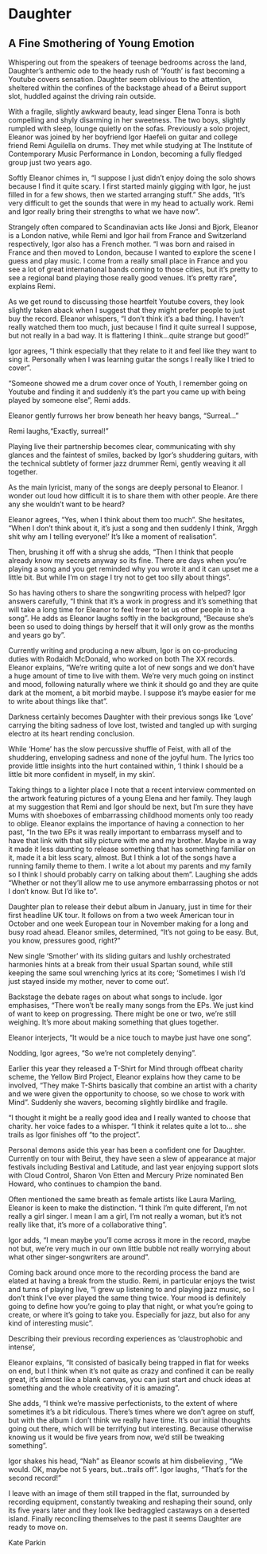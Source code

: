 # Daughter 	
## A Fine Smothering of Young Emotion

Whispering out from the speakers of teenage bedrooms across the land, Daughter’s anthemic ode to the heady rush of ‘Youth’ is fast becoming a Youtube covers sensation. Daughter seem oblivious to the attention, sheltered within the confines of the backstage ahead of a Beirut support slot, huddled against the driving rain outside.

With a fragile, slightly awkward beauty, lead singer Elena Tonra is both compelling and shyly disarming in her sweetness. The two boys, slightly rumpled with sleep, lounge quietly on the sofas. Previously a solo project, Eleanor was joined by her boyfriend Igor Haefeli on guitar and college friend Remi Aguilella on drums. They met while studying at The Institute of Contemporary Music Performance in London, becoming a fully fledged group just two years ago.

Softly Eleanor chimes in, “I suppose I just didn’t enjoy doing the solo shows because I find it quite scary. I first started mainly gigging with Igor, he just filled in for a few shows, then we started arranging stuff.” She adds, “It’s very difficult to get the sounds that were in my head to actually work. Remi and Igor really bring their strengths to what we have now”.

Strangely often compared to Scandinavian acts like Jonsi and Bjork, Eleanor is a London native, while Remi and Igor hail from France and Switzerland respectively, Igor also has a French mother. “I was born and raised in France and then moved to London, because I wanted to explore the scene I guess and play music. I come from a really small place in France and you see a lot of great international bands coming to those cities, but it’s pretty to see a regional band playing those really good venues. It’s pretty rare”, explains Remi.

As we get round to discussing those heartfelt Youtube covers, they look slightly taken aback when I suggest that they might prefer people to just buy the record. Eleanor whispers, “I don’t think it’s a bad thing. I haven’t really watched them too much, just because I find it quite surreal I suppose, but not really in a bad way. It is flattering I think…quite strange but good!”

Igor agrees, “I think especially that they relate to it and feel like they want to sing it. Personally when I was learning guitar the songs I really like I tried to cover”.

“Someone showed me a drum cover once of Youth, I remember going on Youtube and finding it and suddenly it’s the part you came up with being played by someone else”, Remi adds.

Eleanor gently furrows her brow beneath her heavy bangs, “Surreal…”

Remi laughs,“Exactly, surreal!”

Playing live their partnership becomes clear, communicating with shy glances and the faintest of smiles, backed by Igor’s shuddering guitars, with the technical subtlety of former jazz drummer Remi, gently weaving it all together.

As the main lyricist, many of the songs are deeply personal to Eleanor. I wonder out loud how difficult it is to share them with other people. Are there any she wouldn’t want to be heard?

Eleanor agrees, “Yes, when I think about them too much”. She hesitates, “When I don’t think about it, it’s just a song and then suddenly I think, ‘Arggh shit why am I telling everyone!’ It’s like a moment of realisation”.

Then, brushing it off with a shrug she adds, “Then I think that people already know my secrets anyway so its fine. There are days when you’re playing a song and you get reminded why you wrote it and it can upset me a little bit. But while I’m on stage I try not to get too silly about things”.

So has having others to share the songwriting process with helped? Igor answers carefully, “I think that it’s a work in progress and it’s something that will take a long time for Eleanor to feel freer to let us other people in to a song”. He adds as Eleanor laughs softly in the background, “Because she’s been so used to doing things by herself that it will only grow as the months and years go by”.

Currently writing and producing a new album, Igor is on co-producing duties with Rodaidh McDonald, who worked on both The XX records. Eleanor explains, “We’re writing quite a lot of new songs and we don’t have a huge amount of time to live with them. We’re very much going on instinct and mood, following naturally where we think it should go and they are quite dark at the moment, a bit morbid maybe. I suppose it’s maybe easier for me to write about things like that”.

Darkness certainly becomes Daughter with their previous songs like ‘Love’ carrying the biting sadness of love lost, twisted and tangled up with surging electro at its heart rending conclusion.

While ‘Home’ has the slow percussive shuffle of Feist, with all of the shuddering, enveloping sadness and none of the joyful hum. The lyrics too provide little insights into the hurt contained within, ‘I think I should be a little bit more confident in myself, in my skin’.

Taking things to a lighter place I note that a recent interview commented on the artwork featuring pictures of a young Elena and her family. They laugh at my suggestion that Remi and Igor should be next, but I’m sure they have Mums with shoeboxes of embarrassing childhood moments only too ready to oblige. Eleanor explains the importance of having a connection to her past, “In the two EPs it was really important to embarrass myself and to have that link with that silly picture with me and my brother. Maybe in a way it made it less daunting to release something that has something familiar on it, made it a bit less scary, almost. But I think a lot of the songs have a running family theme to them. I write a lot about my parents and my family so I think I should probably carry on talking about them”.  Laughing she adds “Whether or not they’ll allow me to use anymore embarrassing photos or not I don’t know. But I’d like to”.

Daughter plan to release their debut album in January, just in time for their first headline UK tour. It follows on from a two week American tour in October and one week European tour in November making for a long and busy road ahead.  Eleanor smiles, determined, “It’s not going to be easy. But, you know, pressures good, right?”

New single ‘Smother’ with its sliding guitars and lushly orchestrated harmonies hints at a break from their usual Spartan sound, while still keeping the same soul wrenching lyrics at its core; ‘Sometimes I wish I’d just stayed inside my mother, never to come out’.

Backstage the debate rages on about what songs to include. Igor emphasises, “There won’t be really many songs from the EPs. We just kind of want to keep on progressing. There might be one or two, we’re still weighing. It’s more about making something that glues together.

Eleanor interjects, “It would be a nice touch to maybe just have one song”.

Nodding, Igor agrees, “So we’re not completely denying”.

Earlier this year they released a T-Shirt for Mind through offbeat charity scheme, the Yellow Bird Project, Eleanor explains how they came to be involved, “They make T-Shirts basically that combine an artist with a charity and we were given the opportunity to choose, so we chose to work with Mind”. Suddenly she wavers, becoming slightly birdlike and fragile.

“I thought it might be a really good idea and I really wanted to choose that charity. her voice fades to a whisper. “I think it relates quite a lot to… she trails as Igor finishes off “to the project”.

Personal demons aside this year has been a confident one for Daughter. Currently on tour with Beirut, they have seen a slew of appearance at major festivals including Bestival and Latitude, and last year enjoying support slots with Cloud Control, Sharon Von Etten and Mercury Prize nominated Ben Howard, who continues to champion the band.

Often mentioned the same breath as female artists like Laura Marling, Eleanor is keen to make the distinction. “I think I’m quite different, I’m not really a girl singer. I mean I am a girl, I’m not really a woman, but it’s not really like that, it’s more of a collaborative thing”.

Igor adds, “I mean maybe you’ll come across it more in the record, maybe not but, we’re very much in our own little bubble not really worrying about what other singer-songwriters are around”.

Coming back around once more to the recording process the band are elated at having a break from the studio. Remi, in particular enjoys the twist and turns of playing live, “I grew up listening to and playing jazz music, so I don’t think I’ve ever played the same thing twice. Your mood is definitely going to define how you’re going to play that night, or what you’re going to create, or where it’s going to take you. Especially for jazz, but also for any kind of interesting music”.

Describing their previous recording experiences as ‘claustrophobic and intense’,

Eleanor explains, “It consisted of basically being trapped in flat for weeks on end, but I think when it’s not quite as crazy and confined it can be really great, it’s almost like a blank canvas, you can just start and chuck ideas at something and the whole creativity of it is amazing”.

She adds, “I think we’re massive perfectionists, to the extent of where sometimes it’s a bit ridiculous. There’s times where we don’t agree on stuff, but with the album I don’t think we really have time. It’s our initial thoughts going out there, which will be terrifying but interesting. Because otherwise knowing us it would be five years from now, we’d still be tweaking something”.

Igor shakes his head, “Nah” as Eleanor scowls at him disbelieving , “We would. OK, maybe not 5 years, but…trails off”. Igor laughs, “That’s for the second record!”

I leave with an image of them still trapped in the flat, surrounded by recording equipment, constantly tweaking and reshaping their sound, only its five years later and they look like bedraggled castaways on a deserted island. Finally reconciling themselves to the past it seems Daughter are ready to move on.

Kate Parkin
